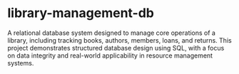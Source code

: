 # library-management-db
A relational database system designed to manage core operations of a library, including tracking books, authors, members, loans, and returns. This project demonstrates structured database design using SQL, with a focus on data integrity and real-world applicability in resource management systems.
